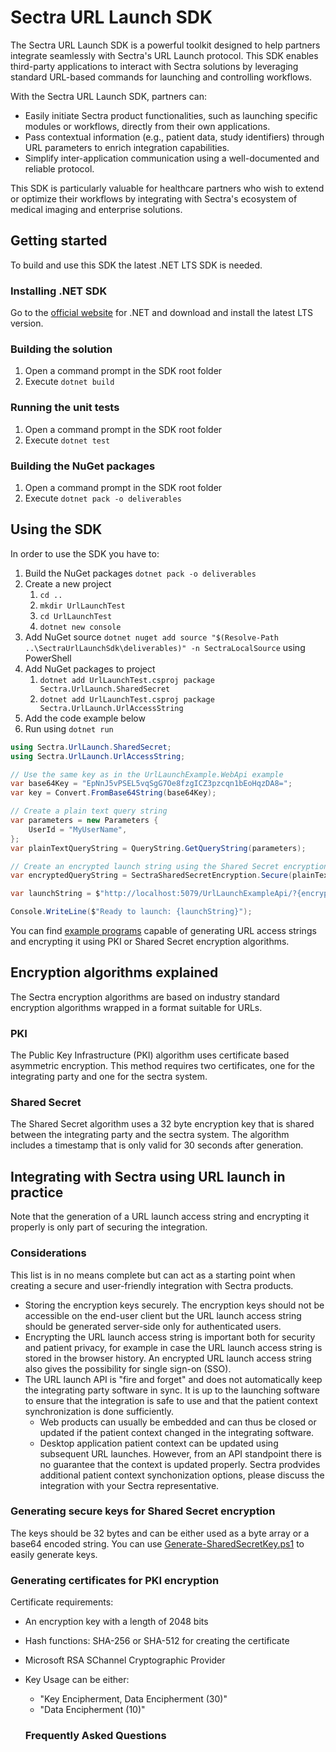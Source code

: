 # Sectra URL Launch SDK

The Sectra URL Launch SDK is a powerful toolkit designed to help partners integrate seamlessly with Sectra's URL Launch protocol. This SDK enables third-party applications to interact with Sectra solutions by leveraging standard URL-based commands for launching and controlling workflows.

With the Sectra URL Launch SDK, partners can:
- Easily initiate Sectra product functionalities, such as launching specific modules or workflows, directly from their own applications.
- Pass contextual information (e.g., patient data, study identifiers) through URL parameters to enrich integration capabilities.
- Simplify inter-application communication using a well-documented and reliable protocol.

This SDK is particularly valuable for healthcare partners who wish to extend or optimize their workflows by integrating with Sectra's ecosystem of medical imaging and enterprise solutions.

## Getting started
To build and use this SDK the latest .NET LTS SDK is needed.

### Installing .NET SDK
Go to the [official website](https://dotnet.microsoft.com/en-us/download) for .NET and download and install the latest LTS version.

### Building the solution
1. Open a command prompt in the SDK root folder
1. Execute `dotnet build`

### Running the unit tests
1. Open a command prompt in the SDK root folder
1. Execute `dotnet test`

### Building the NuGet packages
1. Open a command prompt in the SDK root folder
1. Execute `dotnet pack -o deliverables`

## Using the SDK

In order to use the SDK you have to:

1. Build the NuGet packages `dotnet pack -o deliverables`
1. Create a new project
    1. `cd ..`
    1. `mkdir UrlLaunchTest`
    1. `cd UrlLaunchTest`
    1. `dotnet new console`
1. Add NuGet source `dotnet nuget add source "$(Resolve-Path ..\SectraUrlLaunchSdk\deliverables)" -n SectraLocalSource` using PowerShell
1. Add NuGet packages to project
    1. `dotnet add UrlLaunchTest.csproj package Sectra.UrlLaunch.SharedSecret`
    1. `dotnet add UrlLaunchTest.csproj package Sectra.UrlLaunch.UrlAccessString`
1. Add the code example below
1. Run using `dotnet run`

```csharp
using Sectra.UrlLaunch.SharedSecret;
using Sectra.UrlLaunch.UrlAccessString;

// Use the same key as in the UrlLaunchExample.WebApi example
var base64Key = "EpNnJ5vPSEL5vqSgG7Oe8fzgICZ3pzcqn1bEoHqzDA8=";
var key = Convert.FromBase64String(base64Key);

// Create a plain text query string
var parameters = new Parameters {
    UserId = "MyUserName",
};
var plainTextQueryString = QueryString.GetQueryString(parameters);

// Create an encrypted launch string using the Shared Secret encryption algorithm
var encryptedQueryString = SectraSharedSecretEncryption.Secure(plainTextQueryString, key);

var launchString = $"http://localhost:5079/UrlLaunchExampleApi/?{encryptedQueryString}";

Console.WriteLine($"Ready to launch: {launchString}");
```

You can find [example programs](examples) capable of generating URL access strings and encrypting it using PKI or Shared Secret encryption algorithms.

## Encryption algorithms explained

The Sectra encryption algorithms are based on industry standard encryption algorithms wrapped in a format suitable for URLs.

### PKI

The Public Key Infrastructure (PKI) algorithm uses certificate based asymmetric encryption. This method requires two certificates, one for the integrating party and one for the sectra system.

### Shared Secret

The Shared Secret algorithm uses a 32 byte encryption key that is shared between the integrating party and the sectra system. The algorithm includes a timestamp that is only valid for 30 seconds after generation.

## Integrating with Sectra using URL launch in practice

Note that the generation of a URL launch access string and encrypting it properly is only part of securing the integration.

### Considerations

This list is in no means complete but can act as a starting point when creating a secure and user-friendly integration with Sectra products.

- Storing the encryption keys securely. The encryption keys should not be accessible on the end-user client but the URL launch access string should be generated server-side only for authenticated users.
- Encrypting the URL launch access string is important both for security and patient privacy, for example in case the URL launch access string is stored in the browser history. An encrypted URL launch access string also gives the possibility for single sign-on (SSO).
- The URL launch API is "fire and forget" and does not automatically keep the integrating party software in sync. It is up to the launching software to ensure that the integration is safe to use and that the patient context synchronization is done sufficiently.
    - Web products can usually be embedded and can thus be closed or updated if the patient context changed in the integrating software.
    - Desktop application patient context can be updated using subsequent URL launches. However, from an API standpoint there is no guarantee that the context is updated properly. Sectra prodvides additional patient context synchonization options, please discuss the integration with your Sectra representative.

### Generating secure keys for Shared Secret encryption

The keys should be 32 bytes and can be either used as a byte array or a base64 encoded string. You can use [Generate-SharedSecretKey.ps1](scripts/Generate-SharedSecretKey.ps1) to easily generate keys.

### Generating certificates for PKI encryption

Certificate requirements:

- An encryption key with a length of 2048 bits
- Hash functions: SHA-256 or SHA-512 for creating the certificate
- Microsoft RSA SChannel Cryptographic Provider
- Key Usage can be either:
    - "Key Encipherment, Data Encipherment (30)"
    - "Data Encipherment (10)"

  ### Frequently Asked Questions

  
